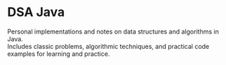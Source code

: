 # DSA Java

Personal implementations and notes on data structures and algorithms in Java.  
Includes classic problems, algorithmic techniques, and practical code examples for learning and practice.
